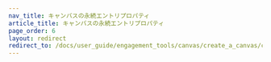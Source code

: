 ```yaml
---
nav_title: キャンバスの永続エントリプロパティ
article_title: キャンバスの永続エントリプロパティ
page_order: 6
layout: redirect
redirect_to: /docs/user_guide/engagement_tools/canvas/create_a_canvas/canvas_entry_properties_event_properties/canvas_persistent_entry_properties
---
```


